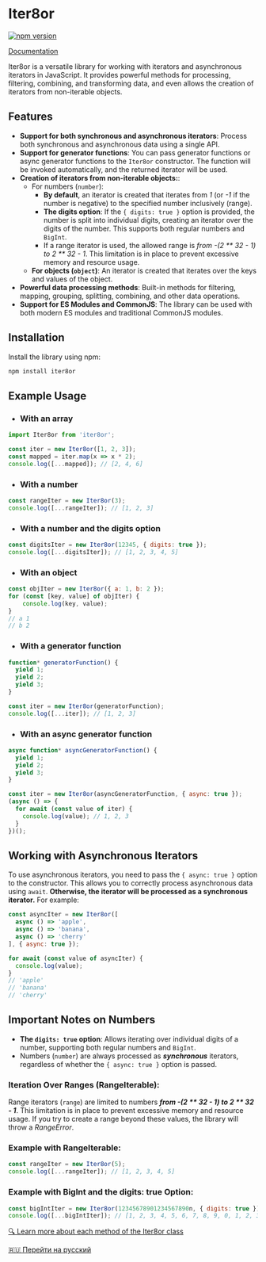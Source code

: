 # Iter8or
[![npm version](https://badge.fury.io/js/iter8or.svg)](https://www.npmjs.com/package/iter8or)

[Documentation](https://tanyalagodich.github.io/Iter8or/)

Iter8or is a versatile library for working with iterators and asynchronous iterators in JavaScript. It provides powerful methods for processing, filtering, combining, and transforming data, and even allows the creation of iterators from non-iterable objects.

## Features

- **Support for both synchronous and asynchronous iterators**: Process both synchronous and asynchronous data using a single API.
- **Support for generator functions**: You can pass generator functions or async generator functions to the `Iter8or` constructor. The function will be invoked automatically, and the returned iterator will be used.
- **Creation of iterators from non-iterable objects:**:
  - For numbers (`number`):
    - **By default**, an iterator is created that iterates from _1_ (or _-1_ if the number is negative) to the specified number inclusively (range).
    - **The digits option**: If the `{ digits: true }` option is provided, the number is split into individual digits, creating an iterator over the digits of the number. This supports both regular numbers and `BigInt`.
    - If a range iterator is used, the allowed range is _from -(2 ** 32 - 1) to 2 ** 32 - 1_. This limitation is in place to prevent excessive memory and resource usage.
  - **For objects (`object`)**: An iterator is created that iterates over the keys and values of the object.
- **Powerful data processing methods**: Built-in methods for filtering, mapping, grouping, splitting, combining, and other data operations.
- **Support for ES Modules and CommonJS**: The library can be used with both modern ES modules and traditional CommonJS modules.

## Installation

Install the library using npm:

```bash
npm install iter8or
```

## Example Usage

- ### With an array
```javascript
import Iter8or from 'iter8or';

const iter = new Iter8or([1, 2, 3]);
const mapped = iter.map(x => x * 2);
console.log([...mapped]); // [2, 4, 6]
```
- ### With a number
```javascript
const rangeIter = new Iter8or(3);
console.log([...rangeIter]); // [1, 2, 3]
```
- ### With a number and the digits option
```javascript
const digitsIter = new Iter8or(12345, { digits: true });
console.log([...digitsIter]); // [1, 2, 3, 4, 5]
```

- ### With an object
```javascript
const objIter = new Iter8or({ a: 1, b: 2 });
for (const [key, value] of objIter) {
    console.log(key, value);
}
// a 1
// b 2
```

- ### With a generator function
```javascript
function* generatorFunction() {
  yield 1;
  yield 2;
  yield 3;
}

const iter = new Iter8or(generatorFunction);
console.log([...iter]); // [1, 2, 3]
```

- ### With an async generator function
```javascript
async function* asyncGeneratorFunction() {
  yield 1;
  yield 2;
  yield 3;
}

const iter = new Iter8or(asyncGeneratorFunction, { async: true });
(async () => {
  for await (const value of iter) {
    console.log(value); // 1, 2, 3
  }
})();
```

## Working with Asynchronous Iterators
To use asynchronous iterators, you need to pass the `{ async: true }` option to the constructor.
This allows you to correctly process asynchronous data using `await`. **Otherwise, the iterator will be processed as a synchronous iterator.**
For example:
```javascript
const asyncIter = new Iter8or([
  async () => 'apple',
  async () => 'banana',
  async () => 'cherry'
], { async: true });

for await (const value of asyncIter) {
  console.log(value);
}
// 'apple'
// 'banana'
// 'cherry'
```

## Important Notes on Numbers
- **The `digits: true` option**: Allows iterating over individual digits of a number, supporting both regular numbers and `BigInt`.
- Numbers (`number`) are always processed as **_synchronous_** iterators, regardless of whether the `{ async: true }` option is passed.

### Iteration Over Ranges (RangeIterable):
Range iterators (`range`) are limited to numbers **_from -(2 ** 32 - 1) to 2 ** 32 - 1_**. This limitation is in place to prevent excessive memory and resource usage. If you try to create a range beyond these values, the library will throw a _RangeError_.

### Example with RangeIterable:
```javascript
const rangeIter = new Iter8or(5);
console.log([...rangeIter]); // [1, 2, 3, 4, 5]
```

### Example with BigInt and the digits: true Option:
```javascript
const bigIntIter = new Iter8or(12345678901234567890n, { digits: true });
console.log([...bigIntIter]); // [1, 2, 3, 4, 5, 6, 7, 8, 9, 0, 1, 2, 3, 4, 5, 6, 7, 8, 9, 0]
```

[🔍 Learn more about each method of the Iter8or class](https://tanyalagodich.github.io/Iter8or/Iter8or.html)

[🇷🇺 Перейти на русский](https://tanyalagodich.github.io/Iter8or/ru/)
